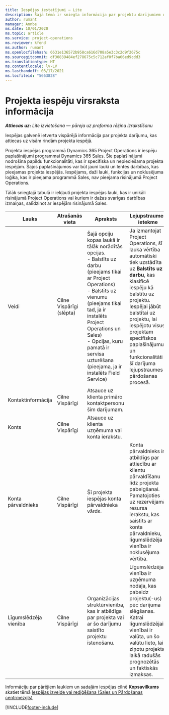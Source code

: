 ```yaml
---
title: Iespējas iestatījumi — Lite
description: Šajā tēmā ir sniegta informācija par projektu darījumiem un projekta iespēju rindām.
author: rumant
manager: Annbe
ms.date: 10/01/2020
ms.topic: article
ms.service: project-operations
ms.reviewer: kfend
ms.author: rumant
ms.openlocfilehash: 6631e136572b958ca616d708a5e3c3c2d9f2675c
ms.sourcegitcommit: df30839484ef278675c5c712af0f7ba66ed9cdd3
ms.translationtype: HT
ms.contentlocale: lv-LV
ms.lasthandoff: 03/17/2021
ms.locfileid: "5663828"
---
```

# <a name="header-details-for-project-opportunities"></a>Projekta iespēju virsraksta informācija

_**Attiecas uz:** Lite izvietošana — pāreja uz proforma rēķina izrakstīšanu_

Iespējas galvenē ietverta vispārējā informācija par projekta darījumu, kas attiecas uz visām rindām projekta iespējā.

Projekta iespējas programmā Dynamics 365 Project Operations ir iespēju paplašinājumi programmai Dynamics 365 Sales. Šie paplašinājumi nodrošina papildu funkcionalitāti, kas ir specifiska un nepieciešama projekta iespējām. Šajos paplašinājumos var būt jauni lauki un lentes darbības, kas pieejamas projekta iespējās. Iespējams, daži lauki, funkcijas un noklusējuma loģika, kas ir pieejama programmā Sales, nav pieejama risinājumā Project Operations.

Tālāk sniegtajā tabulā ir iekļauti projekta iespējas lauki, kas ir unikāli risinājumā Project Operations vai kuriem ir dažas svarīgas darbības izmaiņas, salīdzinot ar iespējām risinājumā Sales.

| **Lauks** | **Atrašanās vieta** | **Apraksts** | **Lejupstraumes ietekme** |
| --- | --- | --- | --- |
| Veidi | Cilne Vispārīgi (slēpta) | Šajā opciju kopas laukā ir tālāk norādītās opcijas.</br>- Balstīts uz darbu (pieejams tikai ar Project Operations)</br>- Balstīts uz vienumu (pieejams tikai tad, ja ir instalēts Project Operations un Sales)</br>- Opcijas, kuru pamatā ir servisa uzturēšana (pieejama, ja ir instalēts Field Service) | Ja izmantojat Project Operations, šī lauka vērtība automātiski tiek uzstādīta uz **Balstīts uz darbu**, kas klasificē iespēju kā balstītu uz projektu. Iespējai jābūt balstītai uz projektu, lai iespējotu visus projektam specifiskos paplašinājumus un funkcionalitāti šī darījuma lejupstraumes pārdošanas procesā. |
| Kontaktinformācija | Cilne Vispārīgi | Atsauce uz klienta primāro kontaktpersonu šim darījumam. | |
| Konts | Cilne Vispārīgi | Atsauce uz klienta uzņēmuma vai konta ierakstu. | |
| Konta pārvaldnieks | Cilne Vispārīgi | Šī projekta iespējas konta pārvaldnieka vārds. | Konta pārvaldnieks ir atbildīgs par attiecību ar klientu pārvaldīšanu līdz projekta pabeigšanai. Pamatojoties uz rezervējamā resursa ierakstu, kas saistīts ar konta pārvaldnieku, līgumslēdzēja vienība ir noklusējuma vērtība. |
| Līgumslēdzēja vienība | Cilne Vispārīgi | Organizācijas struktūrvienība, kas ir atbildīga par projekta vai ar šo darījumu saistīto projektu īstenošanu. | Līgumslēdzēja vienība ir uzņēmuma nodaļa, kas pabeidz projektu(-us) pēc darījuma slēgšanas. Katrai līgumslēdzējai vienībai ir valūta, un šo valūtu lieto, lai ziņotu projekta laikā radušās prognozētās un faktiskās izmaksas. |

Informāciju par pārējiem laukiem un sadaļām iespējas cilnē **Kopsavilkums** skatiet tēmā [Iespējas izveide vai rediģēšana (Sales un Pārdošanas centrmezgls)](https://docs.microsoft.com/dynamics365/sales-enterprise/create-edit-opportunity-sales)


[!INCLUDE[footer-include](../../includes/footer-banner.md)]
